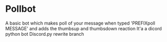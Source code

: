 # Pollbot
A basic bot which makes poll of your message when typed 'PREFIXpoll MESSAGE' and adds the thumbsup and thumbsdown reaction
It'a a dicord python bot
Discord.py rewrite branch
